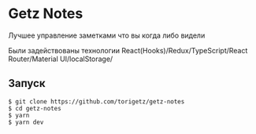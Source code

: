 # Getz Notes
Лучшее управление заметками что вы когда либо видели

Были задействованы технологии React(Hooks)/Redux/TypeScript/React Router/Material UI/localStorage/

## Запуск
```
$ git clone https://github.com/torigetz/getz-notes
$ cd getz-notes
$ yarn
$ yarn dev
```